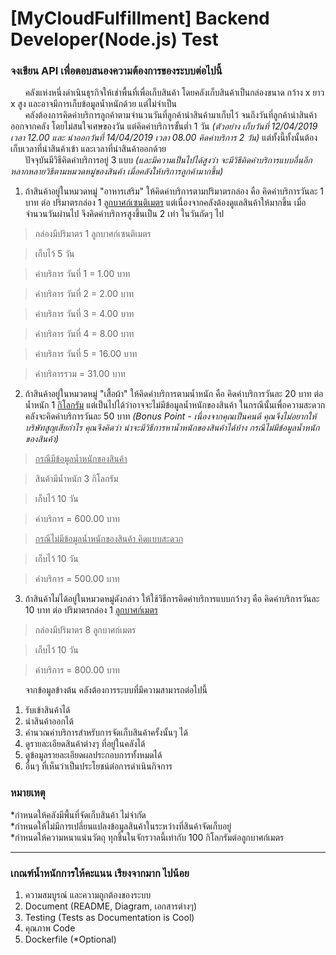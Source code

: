 # [MyCloudFulfillment] Backend Developer(Node.js) Test
### จงเขียน API เพื่อตอบสนองความต้องการของระบบต่อไปนี้
&nbsp;&nbsp;&nbsp;&nbsp;&nbsp;&nbsp;คลังแห่งหนึ่งดำเนินธุรกิจให้เช่าพื้นที่เพื่อเก็บสินค้า โดยคลังเก็บสินค้าเป็นกล่องขนาด กว้าง x ยาว x สูง และอาจมีการเก็บข้อมูลน้ำหนักด้วย แต่ไม่จำเป็น
</br>
&nbsp;&nbsp;&nbsp;&nbsp;&nbsp;&nbsp;คลังต้องการคิดค่าบริการลูกค้าตามจำนวนวันที่ลูกค้านำสินค้ามาเก็บไว้ จนถึงวันที่ลูกค้านำสินค้าออกจากคลัง โดยไม่สนใจเศษของวัน แต่คิดค่าบริการขั้นต่ำ 1 วัน <i>(ตัวอย่าง เก็บวันที่ 12/04/2019 เวลา 12.00 และ นำออกวันที่ 14/04/2019 เวลา 08.00 คิดค่าบริการ 2 วัน)</i> แต่ทั้งนี้ทั้งนั้นต้องเก็บเวลาที่นำสินค้าเข้า และเวลาที่นำสินค้าออกด้วย</br>
&nbsp;&nbsp;&nbsp;&nbsp;&nbsp;&nbsp;ปัจจุบันมีวิธีคิดค่าบริการอยู่ 3 แบบ <i>(และมีความเป็นไปได้สูงว่า จะมีวิธีคิดค่าบริการแบบอื่นอีกหลากหลายวิธีตามหมวดหมู่ของสินค้า เมื่อคลังให้บริการลูกค้ามากขึ้น)</i>
</br>
1. ถ้าสินค้าอยู่ในหมวดหมู่ "อาหารเสริม" ให้คิดค่าบริการตามปริมาตรกล่อง คือ คิดค่าบริการวันละ 1 บาท ต่อ ปริมาตรกล่อง 1 <u>ลูกบาศก์เซนติเมตร</u> แต่เนื่องจากคลังต้องดูแลสินค้าให้มากขึ้น เมื่อจำนวนวันผ่านไป จึงคิดค่าบริการสูงขึ้นเป็น 2 เท่า ในวันถัดๆ ไป
>กล่องมีปริมาตร 1 ลูกบาศก์เซนติเมตร

>เก็บไว้ 5 วัน

>ค่าบริการ วันที่ 1 = 1.00 บาท

>ค่าบริการ วันที่ 2 = 2.00 บาท

>ค่าบริการ วันที่ 3 = 4.00 บาท

>ค่าบริการ วันที่ 4 = 8.00 บาท

>ค่าบริการ วันที่ 5 = 16.00 บาท

>ค่าบริการรวม = 31.00 บาท

2. ถ้าสินค้าอยู่ในหมวดหมู่ "เสื้อผ้า" ให้คิดค่าบริการตามน้ำหนัก คือ คิดค่าบริการวันละ 20 บาท ต่อ น้ำหนัก 1 <u>กิโลกรัม</u> แต่เป็นไปได้ว่าอาจจะไม่มีข้อมูลน้ำหนักของสินค้า ในกรณีนั้นเพื่อความสะดวก คลังจะคิดค่าบริการวันละ 50 บาท <i>(Bonus Point - เนื่องจากคุณเป็นคนดี คุณจึงไม่อยากให้บริษัทสูญเสียกำไร คุณจึงคิดว่า น่าจะมีวิธีการหาน้ำหนักของสินค้าได้บ้าง กรณีไม่มีข้อมูลน้ำหนักของสินค้า)</i>
><u>กรณีมีข้อมูลน้ำหนักของสินค้า</u>

>สินค้ามีน้ำหนัก 3 กิโลกรัม

>เก็บไว้ 10 วัน

>ค่าบริการ = 600.00 บาท

><u>กรณีไม่มีข้อมูลน้ำหนักของสินค้า คิดแบบสะดวก</u>

>เก็บไว้ 10 วัน

>ค่าบริการ = 500.00 บาท

3. ถ้าสินค้าไม่ได้อยู่ในหมวดหมู่ดังกล่าว ให้ใช้วิธีการคิดค่าบริการแบบกว้างๆ คือ คิดค่าบริการวันละ 10 บาท ต่อ ปริมาตรกล่อง 1 <u>ลูกบาศก์เมตร</u>
>กล่องมีปริมาตร 8 ลูกบาศก์เมตร

>เก็บไว้ 10 วัน

>ค่าบริการ = 800.00 บาท

&nbsp;&nbsp;&nbsp;&nbsp;&nbsp;&nbsp;จากข้อมูลข้างต้น คลังต้องการระบบที่มีความสามารถต่อไปนี้
</br>
1. รับเข้าสินค้าได้
2. นำสินค้าออกได้
3. คำนวณค่าบริการสำหรับการจัดเก็บสินค้าครั้งนั้นๆ ได้
4. ดูรายละเอียดสินค้าต่างๆ ที่อยู่ในคลังได้
5. ดูข้อมูลรายละเอียดผลประกอบการทั้งหมดได้
6. อื่นๆ ที่เห็นว่าเป็นประโยชน์ต่อการดำเนินกิจการ

### หมายเหตุ
*กำหนดให้คลังมีพื้นที่จัดเก็บสินค้า ไม่จำกัด
</br>
*กำหนดให้ไม่มีการเปลี่ยนแปลงข้อมูลสินค้าในระหว่างที่สินค้าจัดเก็บอยู่
</br>
*กำหนดให้ความหนาแน่นวัตถุ ทุกชิ้นในจักรวาลนี้เท่ากับ 100 กิโลกรัมต่อลูกบาศก์เมตร

---
### เกณฑ์น้ำหนักการให้คะแนน เรียงจากมาก ไปน้อย
1. ความสมบูรณ์ และความถูกต้องของระบบ
2. Document (README, Diagram, เอกสารต่างๆ)
3. Testing (Tests as Documentation is Cool)
4. คุณภาพ Code
5. Dockerfile (*Optional)